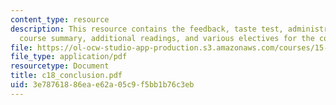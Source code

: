 ```yaml
---
content_type: resource
description: This resource contains the feedback, taste test, administrative issues,
  course summary, additional readings, and various electives for the course.
file: https://ol-ocw-studio-app-production.s3.amazonaws.com/courses/15-810-marketing-management-fall-2004/3e78761886eae62a05c9f5bb1b76c3eb_c18_conclusion.pdf
file_type: application/pdf
resourcetype: Document
title: c18_conclusion.pdf
uid: 3e787618-86ea-e62a-05c9-f5bb1b76c3eb
---
```

